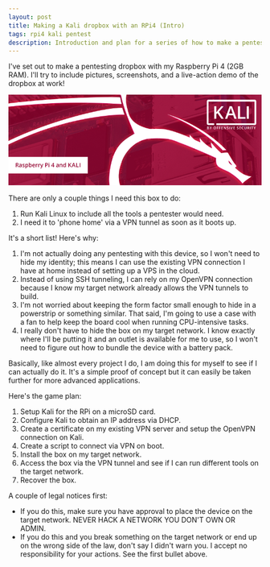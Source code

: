 ```yaml
---
layout: post
title: Making a Kali dropbox with an RPi4 (Intro)
tags: rpi4 kali pentest
description: Introduction and plan for a series of how to make a pentesting dropbox with Kali Linux on a Raspberry Pi 4.
---
```


I've set out to make a pentesting dropbox with my Raspberry Pi 4 (2GB RAM). I'll try to include pictures, screenshots, and a live-action demo of the dropbox at work!

![Kali for RPi4](/images/kali-raspberry-pi-4.png)

There are only a couple things I need this box to do:
1. Run Kali Linux to include all the tools a pentester would need. 
2. I need it to 'phone home' via a VPN tunnel as soon as it boots up.

It's a short list! Here's why:
1. I'm not actually doing any pentesting with this device, so I won't need to hide my identity; this means I can use the existing VPN connection I have at home instead of setting up a VPS in the cloud.
2. Instead of using SSH tunneling, I can rely on my OpenVPN connection because I know my target network already allows the VPN tunnels to build.
3. I'm not worried about keeping the form factor small enough to hide in a powerstrip or something similar. That said, I'm going to use a case with a fan to help keep the board cool when running CPU-intensive tasks.
4. I really don't have to hide the box on my target network. I know exactly where I'll be putting it and an outlet is available for me to use, so I won't need to figure out how to bundle the device with a battery pack.

Basically, like almost every project I do, I am doing this for myself to see if I can actually do it. It's a simple proof of concept but it can easily be taken further for more advanced applications.

Here's the game plan:
1. Setup Kali for the RPi on a microSD card.
2. Configure Kali to obtain an IP address via DHCP.
3. Create a certificate on my existing VPN server and setup the OpenVPN connection on Kali.
4. Create a script to connect via VPN on boot. 
5. Install the box on my target network.
6. Access the box via the VPN tunnel and see if I can run different tools on the target network.
7. Recover the box.

A couple of legal notices first:
* If you do this, make sure you have approval to place the device on the target network. NEVER HACK A NETWORK YOU DON'T OWN OR ADMIN.
* If you do this and you break something on the target network or end up on the wrong side of the law, don't say I didn't warn you. I accept no responsibility for your actions. See the first bullet above.
